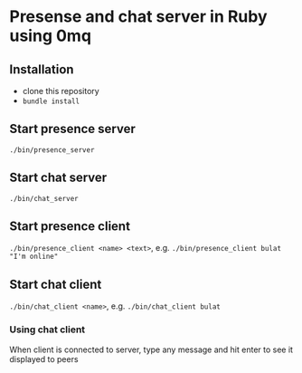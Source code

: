 # Presense and chat server in Ruby using 0mq

## Installation

* clone this repository
* `bundle install`

## Start presence server

`./bin/presence_server`

## Start chat server

`./bin/chat_server`

## Start presence client

`./bin/presence_client <name> <text>`, e.g. `./bin/presence_client bulat "I'm online"`

## Start chat client

`./bin/chat_client <name>`, e.g. `./bin/chat_client bulat`

### Using chat client

When client is connected to server, type any message and hit enter to see it displayed to peers
